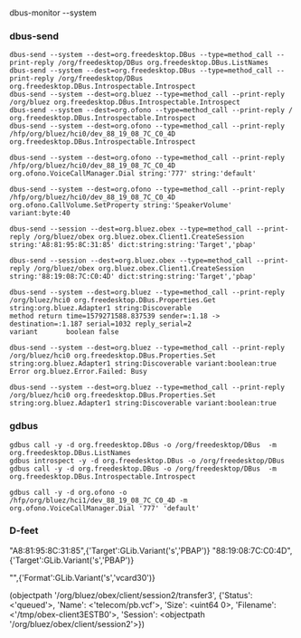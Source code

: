 

###
dbus-monitor  --system

### dbus-send

    dbus-send --system --dest=org.freedesktop.DBus --type=method_call --print-reply /org/freedesktop/DBus org.freedesktop.DBus.ListNames
    dbus-send --system --dest=org.freedesktop.DBus --type=method_call --print-reply /org/freedesktop/DBus org.freedesktop.DBus.Introspectable.Introspect
    dbus-send --system --dest=org.bluez --type=method_call --print-reply /org/bluez org.freedesktop.DBus.Introspectable.Introspect
    dbus-send --system --dest=org.ofono --type=method_call --print-reply / org.freedesktop.DBus.Introspectable.Introspect
    dbus-send --system --dest=org.ofono --type=method_call --print-reply /hfp/org/bluez/hci0/dev_88_19_08_7C_C0_4D org.freedesktop.DBus.Introspectable.Introspect

    dbus-send --system --dest=org.ofono --type=method_call --print-reply /hfp/org/bluez/hci0/dev_88_19_08_7C_C0_4D org.ofono.VoiceCallManager.Dial string:'777' string:'default'

    dbus-send --system --dest=org.ofono --type=method_call --print-reply /hfp/org/bluez/hci0/dev_88_19_08_7C_C0_4D org.ofono.CallVolume.SetProperty string:'SpeakerVolume' variant:byte:40

    dbus-send --session --dest=org.bluez.obex --type=method_call --print-reply /org/bluez/obex org.bluez.obex.Client1.CreateSession string:'A8:81:95:8C:31:85' dict:string:string:'Target','pbap'

    dbus-send --session --dest=org.bluez.obex --type=method_call --print-reply /org/bluez/obex org.bluez.obex.Client1.CreateSession string:'88:19:08:7C:C0:4D' dict:string:string:'Target','pbap'

    dbus-send --system --dest=org.bluez --type=method_call --print-reply /org/bluez/hci0 org.freedesktop.DBus.Properties.Get string:org.bluez.Adapter1 string:Discoverable
    method return time=1579271588.837539 sender=:1.18 -> destination=:1.187 serial=1032 reply_serial=2
    variant       boolean false

    dbus-send --system --dest=org.bluez --type=method_call --print-reply /org/bluez/hci0 org.freedesktop.DBus.Properties.Set string:org.bluez.Adapter1 string:Discoverable variant:boolean:true
    Error org.bluez.Error.Failed: Busy

    dbus-send --system --dest=org.bluez --type=method_call --print-reply /org/bluez/hci0 org.freedesktop.DBus.Properties.Set string:org.bluez.Adapter1 string:Discoverable variant:boolean:true
   
### gdbus

    gdbus call -y -d org.freedesktop.DBus -o /org/freedesktop/DBus  -m org.freedesktop.DBus.ListNames
    gdbus introspect -y -d org.freedesktop.DBus -o /org/freedesktop/DBus
    gdbus call -y -d org.freedesktop.DBus -o /org/freedesktop/DBus  -m org.freedesktop.DBus.Introspectable.Introspect

    gdbus call -y -d org.ofono -o /hfp/org/bluez/hci1/dev_88_19_08_7C_C0_4D -m org.ofono.VoiceCallManager.Dial '777' 'default'

### D-feet

"A8:81:95:8C:31:85",{'Target':GLib.Variant('s','PBAP')}
"88:19:08:7C:C0:4D",{'Target':GLib.Variant('s','PBAP')}

"",{'Format':GLib.Variant('s','vcard30')}

(objectpath '/org/bluez/obex/client/session2/transfer3', {'Status': <'queued'>, 'Name': <'telecom/pb.vcf'>, 'Size': <uint64 0>, 'Filename': <'/tmp/obex-client3ESTB0'>, 'Session': <objectpath '/org/bluez/obex/client/session2'>})
